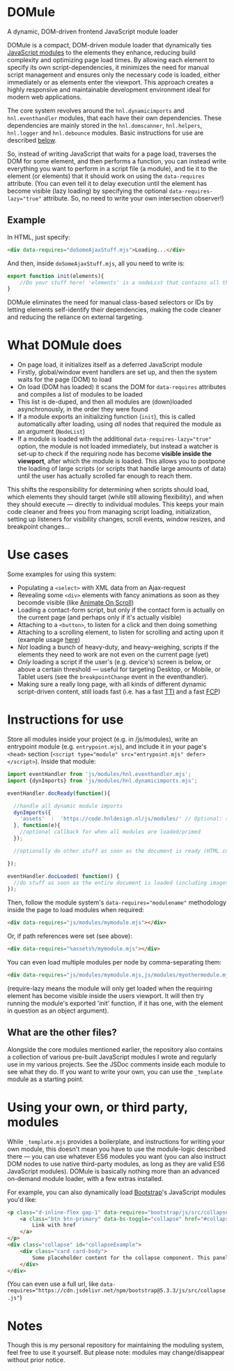 # DOMule
A dynamic, DOM-driven frontend JavaScript module loader

DOMule is a compact, DOM-driven module loader that dynamically ties [JavaScript modules](https://developer.mozilla.org/en-US/docs/Web/JavaScript/Guide/Modules) to the elements they enhance, reducing build complexity and optimizing page load times. By allowing each element to specify its own script-dependencies, it minimizes the need for manual script management and ensures only the necessary code is loaded, either immediately or as elements enter the viewport. This approach creates a highly responsive and maintainable development environment ideal for modern web applications.

The core system revolves around the `hnl.dynamicimports` and `hnl.eventhandler` modules, that each have their own dependencies. These dependencies are mainly stored in the `hnl.domscanner`, `hnl.helpers`, `hnl.logger` and `hnl.debounce` modules. Basic instructions for use are described [below](#instructions-for-use).

So, instead of writing JavaScript that waits for a page load, traverses the DOM for some element, and then performs a function, you can instead write everything you want to perform in a script file (a module), and tie it to the element (or elements) that it should work on using the `data-requires` attribute. (You can even tell it to delay execution until the element has become visible (lazy loading) by specifying the optional `data-requires-lazy="true"` attribute. So, no need to write your own intersection observer!)

## Example

In HTML, just specify:

```HTML
<div data-requires="doSomeAjaxStuff.mjs">Loading...</div>
```
And then, inside `doSomeAjaxStuff.mjs`, all you need to write is:

```JavaScript
export function init(elements){
    //Do your stuff here! 'elements' is a nodeList that contains all the elements that required this module
}
```

DOMule eliminates the need for manual class-based selectors or IDs by letting elements self-identify their dependencies, making the code cleaner and reducing the reliance on external targeting.

# What DOMule does
- On page load, it initializes itself as a deferred JavaScript module
- Firstly, global/window event handlers are set up, and then the system waits for the page (DOM) to load
- On load (DOM has loaded) it scans the DOM for `data-requires` attributes and compiles a list of modules to be loaded
- This list is de-duped, and then all modules are (down)loaded asynchronously, in the order they were found
- If a module exports an initializing function (`init`), this is called automatically after loading, using *all* nodes that required the module as an argument (`NodeList`)
- If a module is loaded with the additional `data-requires-lazy="true"` option, the module is not loaded immediately, but instead a watcher is set-up to check if the requiring node has become **visible inside the viewport**, after which the module is loaded. This allows you to postpone the loading of large scripts (or scripts that handle large amounts of data) until the user has actually scrolled far enough to reach them.

This shifts the responsibility for determining when scripts should load, which elements they should target (while still allowing flexibility), and when they should execute — directly to individual modules. This keeps your main code cleaner and frees you from managing script loading, initialization, setting up listeners for visibility changes, scroll events, window resizes, and breakpoint changes...

# Use cases
Some examples for using this system:
- Populating a `<select>` with XML data from an Ajax-request
- Revealing some `<div>` elements with fancy animations as soon as they becomde visible (like [Animate On Scroll](https://michalsnik.github.io/aos/))
- Loading a contact-form script, but only if the contact form is actually on the current page (and perhaps only if it's actually visible)
- Attaching to a `<button>`, to listen for a click and then doing something
- Attaching to a scrolling element, to listen for scrolling and acting upon it (example usage [here](https://code.hnldesign.nl/motionblur-scroller/))
- *Not* loading a bunch of heavy-duty, and heavy-weighing, scripts if the elements they need to work are not even on the current page (yet)
- *Only* loading a script if the user's (e.g. device's) screen is below, or above a certain threshold — useful for targeting Desktop, or Mobile, or Tablet users (see the `breakpointChange` event in the eventhandler).
- Making sure a really long page, with all kinds of different dynamic script-driven content, still loads fast (i.e. has a fast [TTI](https://web.dev/articles/tti) and a fast [FCP](https://web.dev/articles/fcp))

# Instructions for use
Store all modules inside your project (e.g. in /js/modules), write an entrypoint module (e.g. `entrypoint.mjs`), and include it in your page's `<head>` section (`<script type="module" src="entrypoint.mjs" defer></script>`). Inside that module:

```JavaScript
import eventHandler from 'js/modules/hnl.eventhandler.mjs';
import {dynImports} from 'js/modules/hnl.dynamicimports.mjs';

eventHandler.docReady(function(){

  //handle all dynamic module imports
  dynImports({
    'assets'  :  'https://code.hnldesign.nl/js/modules/' // Optional: specify asset base path for dynamic modules. In this example, '%assets%' will resolve to the url provided. This allows for shorter code, as well as 'mass' url replacement, for example in development/live situation
  }, function(e){
    //optional callback for when all modules are loaded/primed
  });

  //optionally do other stuff as soon as the document is ready (HTML content has been loaded, but not necessarily all images & resources)

});

eventHandler.docLoaded( function() {
  //do stuff as soon as the entire document is loaded (including images), note that modules can still be loading at this point
});
```

Then, follow the module system's `data-requires="modulename"` methodology inside the page to load modules when required:

```HTML
<div data-requires="js/modules/mymodule.mjs"></div>
```

Or, if path references were set (see above):

```HTML
<div data-requires="%assets%/mymodule.mjs"></div>
```

You can even load multiple modules per node by comma-separating them:

```HTML
<div data-requires="js/modules/mymodule.mjs,js/modules/myothermodule.mjs" data-require-lazy="true"></div>
```

(require-lazy means the module will only get loaded when the requiring element has become visible inside the users viewport. It will then try running the module's exported 'init' function, if it has one, with the element in question as an object argument).

## What are the other files?
Alongside the core modules mentioned earlier, the repository also contains a collection of various pre-built JavaScript modules I wrote and regularly use in my various projects. See the JSDoc comments inside each module to see what they do. If you want to write your own, you can use the `_template` module as a starting point.

# Using your own, or third party, modules

While `_template.mjs` provides a boilerplate, and instructions for writing your own module, this doesn't mean you have to use the module-logic described there — you can use whatever ES6 modules you want (you can also instruct DOM nodes to use native third-party modules, as long as they are valid ES6 JavaScript modules). DOMule is basically nothing more than an advanced on-demand module loader, with a few extras installed.

For example, you can also dynamically load [Bootstrap](https://getbootstrap.com/)'s JavaScript modules you'd like:

```HTML
<p class="d-inline-flex gap-1" data-requires="bootstrap/js/src/collapse.js">
    <a class="btn btn-primary" data-bs-toggle="collapse" href="#collapseExample" role="button" aria-expanded="false" aria-controls="collapseExample">
        Link with href
    </a>
</p>
<div class="collapse" id="collapseExample">
    <div class="card card-body">
        Some placeholder content for the collapse component. This panel is hidden by default but revealed when the user activates the relevant trigger.
    </div>
</div>
```
(You can even use a full url, like `data-requires="https://cdn.jsdelivr.net/npm/bootstrap@5.3.3/js/src/collapse.js"`)

# Notes

Though this is my personal repository for maintaining the moduling system, feel free to use it yourself. But please note: modules may change/disappear without prior notice.

